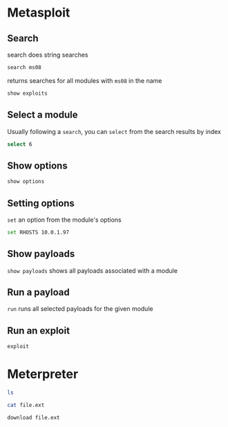 # Metasploit

## Search
search does string searches

```bash
search ms08
```

returns searches for all modules with `ms08` in the name

```bash
show exploits
```

## Select a module
Usually following a `search`, you can `select` from the search results by index

```bash
select 6
```

## Show options
```bash
show options
```

## Setting options
`set` an option from the module's options

```bash
set RHOSTS 10.0.1.97
```

## Show payloads
`show payloads` shows all payloads associated with a module

## Run a payload
`run` runs all selected payloads for the given module

## Run an exploit
```bash
exploit
```

# Meterpreter

```bash
ls
```

```bash
cat file.ext
```

```bash
download file.ext
```